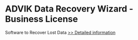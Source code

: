 # ADVIK Data Recovery Wizard - Business License
Software to Recover Lost Data
[>> Detailed information](https://secure.shareit.com/shareit/product.html?productid=300974491&affiliateid=200057808)